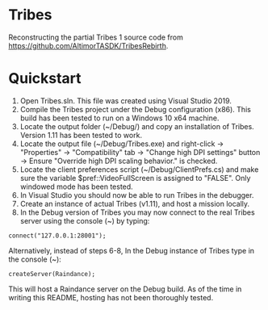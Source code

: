 # Tribes

Reconstructing the partial Tribes 1 source code from https://github.com/AltimorTASDK/TribesRebirth.

# Quickstart

1) Open Tribes.sln. This file was created using Visual Studio 2019.
2) Compile the Tribes project under the Debug configuration (x86). This build has been tested to run on a Windows 10 x64 machine.
3) Locate the output folder (~/Debug/) and copy an installation of Tribes. Version 1.11 has been tested to work.
4) Locate the output file (~/Debug/Tribes.exe) and right-click -> "Properties" -> "Compatibility" tab -> "Change high DPI settings" button -> Ensure "Override high DPI scaling behavior." is checked.
5) Locate the client preferences script (~/Debug/ClientPrefs.cs) and make sure the variable $pref::VideoFullScreen is assigned to "FALSE". Only windowed mode has been tested.
6) In Visual Studio you should now be able to run Tribes in the debugger.
7) Create an instance of actual Tribes (v1.11), and host a mission locally.
8) In the Debug version of Tribes you may now connect to the real Tribes server using the console (~) by typing:
```
connect("127.0.0.1:28001");
```

Alternatively, instead of steps 6-8, In the Debug instance of Tribes type in the console (~):
```
createServer(Raindance);
```
This will host a Raindance server on the Debug build. As of the time in writing this README, hosting has not been thoroughly tested.
